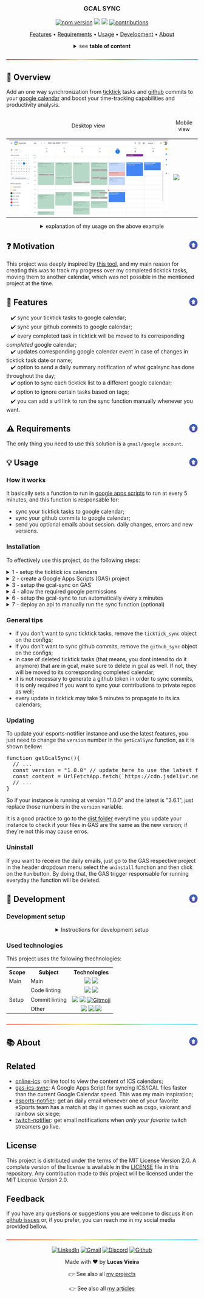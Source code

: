 <a name="TOC"></a>

<h3 align="center">
  GCAL SYNC
</h3>

<div align="center">
  <a href="https://www.npmjs.com/package/gcal-sync"><img src="https://img.shields.io/npm/v/gcal-sync.svg?style=flat" alt="npm version"></a>
  <a href="https://nodejs.org/en/"><img src="https://img.shields.io/badge/made%20with-node-1f425f?logo=node.js&.svg" /></a>
  <a href="https://www.google.com/script/start/"><img src="https://img.shields.io/badge/apps%20script-4285F4?logo=google&logoColor=white" /></a>
  <a href="https://github.com/lucasvtiradentes/gcal-sync#contributing"><img src="https://img.shields.io/badge/contributions-welcome-brightgreen.svg?style=flat" alt="contributions" /></a>
</div>

<p align="center">
  <a href="#dart-features">Features</a> • <a href="#warning-requirements">Requirements</a> • <a href="#bulb-usage">Usage</a> • <a href="#wrench-development">Development</a> • <a href="#books-about">About</a>
</p>

<details>
  <summary align="center"><span>see <b>table of content</b></span></summary>
  <p align="center">
    <ul>
      <li><a href="#trumpet-overview">Overview</a></li>
      <li><a href="#dart-features">Features</a></li>
      <li><a href="#question-motivation">Motivation</a></li>
      <li><a href="#warning-requirements">Requirements</a></li>
      <li>
        <a href="#bulb-usage">Usage</a>
        <ul>
          <li><a href="#installation">Installation</a></li>
          <li><a href="#general-tips">General tips</a></li>
          <li><a href="#updating">Updating</a></li>
          <li><a href="#uninstall">Uninstall</a></li>
        </ul>
      </li>
      <li>
        <a href="#wrench-development">Development</a>
        <ul>
          <li><a href="#development-setup">Development setup</a></li>
          <li><a href="#used-technologies">Used technologies</a></li>
        </ul>
      </li>
      <li>
        <a href="#books-about">About</a>
        <ul>
          <li><a href="#related">Related</a></li>
          <li><a href="#license">License</a></li>
          <li><a href="#feedback">Feedback</a></li>
        </ul>
      </li>
      <li>
        <a href="#family-community">Community</a>
        <ul>
          <li><a href="#contributing">Contributing</a></li>
          <li><a href="#feedback">Feedback</a></li>
        </ul>
      </li>
    </ul>
  </p>
</details>

<a href="#"><img src="./.github/images/divider.png" /></a>

## :trumpet: Overview

Add an one way synchronization from <a href="https://ticktick.com/">ticktick</a> tasks and <a href="https://github.com/">github</a> commits to your <a href="https://calendar.google.com/">google calendar</a> and boost your time-tracking capabilities and productivity analysis.

<div align="center">
  <table align="center">
    <thead>
      <tr>
        <td><p align="center">Desktop view</p></td>
        <td><p align="center">Mobile view</p></td>
      </tr>
    </thead>
    <tbody>
      <tr>
        <td><img width="100%" src="./.github/images/gcalsync_alt.png"></td>
        <td>
          <img width="250px" src="./.github/images/gcalsync.webp" />
        </td>
      </tr>
    </tbody>
 </table>
</div>

<div align="center">
<details>
  <summary>explanation of my usage on the above example</summary>
  <div>
    <br>
      <ul align="left">
        <li align="left"><b>black</b>: my past github commits;</li>
        <li align="left"><b>green</b>: ticktick completed tasks;</li>
        <li align="left">the others collors are for ticktick tasks to do:
          <ul>
            <li><b>red</b>: important tasks with pre-defined datetime;</li>
            <li><b>blue</b>: planned tasks;</li>
            <li><b>purple</b>: not tasks (games to watch, movie release dates, etc).</li>
          </ul>
        </li>
      </ul>

  </div>
</details>
</div>

## :question: Motivation<a href="#TOC"><img align="right" src="./.github/images/up_arrow.png" width="22"></a>

This project was deeply inspired by <a href="https://github.com/derekantrican/GAS-ICS-Sync">this tool</a>, and my main reason for creating this was to track my progress over my completed ticktick tasks, moving them to another calendar, which was not possible in the mentioned project at the time.

## :dart: Features<a href="#TOC"><img align="right" src="./.github/images/up_arrow.png" width="22"></a>

&nbsp;&nbsp;&nbsp;✔️ sync your ticktick tasks to google calendar;<br>
&nbsp;&nbsp;&nbsp;✔️ sync your github commits to google calendar;<br>
&nbsp;&nbsp;&nbsp;✔️ every completed task in ticktick will be moved to its corresponding _completed_ google calendar;<br>
&nbsp;&nbsp;&nbsp;✔️ updates corresponding google calendar event in case of changes in ticktick task date or name;<br>
&nbsp;&nbsp;&nbsp;✔️ option to send a daily summary notification of what gcalsync has done throughout the day;<br>
&nbsp;&nbsp;&nbsp;✔️ option to sync each ticktick list to a different google calendar;<br>
&nbsp;&nbsp;&nbsp;✔️ option to ignore certain tasks based on tags;<br>
&nbsp;&nbsp;&nbsp;✔️ you can add a url link to run the sync function manually whenever you want.<br>

## :warning: Requirements<a href="#TOC"><img align="right" src="./.github/images/up_arrow.png" width="22"></a>

The only thing you need to use this solution is a `gmail/google account`.

## :bulb: Usage<a href="#TOC"><img align="right" src="./.github/images/up_arrow.png" width="22"></a>

### How it works

It basically sets a function to run in [google apps scripts](https://www.google.com/script/start/) to run at every 5 minutes, and this function is responsable for:

- sync your ticktick tasks to google calendar;
- sync your github commits to google calendar;
- send you optional emails about session. daily changes, errors and new versions.

### Installation

To effectively use this project, do the following steps:

<details>
  <summary>1 - setup the ticktick ics calendars</summary>
  <div>
    <br>
    <p>Go to <a href="https://ticktick.com/webapp/#settings/subscribe">this page</a> and create as many ics calendars as you want to sync. You can create a ics calendar to sync everything, or one calendar per list.<br>
    Leave this browser tab open because you'll need the ics links in the next steps.
    </p>
    <p align="center"><img width="500" src="./.github/images/tutorial/tut1.webp" /></p>
  </div>
</details>

<details>
  <summary>2 - create a Google Apps Scripts (GAS) project</summary>
  <div>
    <br>
    <p>Go to the <a href="">google apps script</a> and create a new project by clicking in the button showed in the next image.<br>
    It would be a good idea to rename the project to something like "gcal-sync".</p>
    <p align="center"><img width="500" src="./.github/images/tutorial/tut2.png" /></p>
  </div>
</details>

<details>
  <summary>3 - setup the gcal-sync on GAS</summary>
  <div>
    <br>
    <p>Click on the initial file, which is the <b>rectangle-1</b> on the image.</p>
    <p align="center"><img width="500" src="./.github/images/tutorial/tut3.png" /></p>
    <p>Replace the initial content present in the <b>rectangle-2</b> with the gcal-sync code provided bellow.</p>
    <blockquote>
      <p><span>⚠️ Warning</span><br>
       Remember to update the <code>configs</code> object according to your data and needs.</p>
    </blockquote>

<!-- <DYNFIELD:GAS_SETUP> -->
<pre>
function getConfigs() {
  const configs = {
    settings: {
      sync_function: 'sync',                // function name to run every x minutes
      timezone_correction: -3,              // hour difference from your timezone to utc timezone | https://www.utctime.net/
      update_frequency: 5,                  // wait time between sync checks (must be multiple of 5: 10, 15, etc)
      skip_mode: false,                     // if set to true, it will skip every sync (useful for not messing up your data if any bug occurs repeatedly)
      per_day_emails: {
        time_to_send: '22:00',              // time to email the summary
        email_daily_summary: false,         // email all the actions done in the day on the above time
        email_new_gcal_sync_release: false, // check one time per day and email when a new gcal-sync version is released on the above time
      },
      per_sync_emails: {
        email_errors: false,                // email when some error occurs
        email_session: false                // email when any item was added, updated or removed from your gcal
      }
    },
    github_sync: {
      username: 'lucasvtiradentes',         // github username
      personal_token: '',                   // github token, required if you want to sync private repo commits
      commits_configs: {
        should_sync: true,                  // controls if the github commits sync should be done
        commits_calendar: 'gh_commits',     // google calendar to insert commits as events
        ignored_repos: ['github-assets'],   // ignored repositories string array: ['repo1', 'repo2']
        parse_commit_emojis: true           // parse string emojis (:tada:) to emojis (✨)
      }
    },
    ticktick_sync: {
      should_sync: true,                    // controls if the ticktick sync should be done
      ics_calendars: [
        {
          link: 'webcal://link_A',          // all items from ticktick will be added to 'tasks' cal and, when completed, moved to 'done'
          gcal: 'tasks',
          gcal_done: 'done',
        },
        {
          link: 'webcal://link_B',          // all items from ticktick will be added to 'tasks' cal and, when completed, moved to 'done_healthy'
          gcal: 'tasks',
          gcal_done: 'done_healthy',
          tag: "HEALTHY"                    // this is a flag where we can "mark" tasks from this config to be ignored on other ics_calendars
        },
        {
          link: 'webcal://link_C',          // all items from ticktick, except the tasks marked with HEALTHY, will be added to 'tasks' cal and,  when completed, moved to 'done'
          gcal: 'tasks',
          gcal_done: 'done',
          ignoredTags: ['HEALTHY']
        }
      ]
    }
  };
  return configs
}

function getGcalSync(){

  let gcalSync;
  const configs = getConfigs()
  const useDevVersion = false

  if (useDevVersion){
    const GcalSync = getGcalSyncDev()
    gcalSync = new GcalSync(configs);
  } else {
    const version = "1.9.0"
    const gcalSyncContent = UrlFetchApp.fetch(`https://cdn.jsdelivr.net/npm/gcal-sync@1.9.0`).getContentText();
    eval(gcalSyncContent)
    gcalSync = new GcalSync(configs);
  }

  return gcalSync;
}

function install() {
  const gcalSync = getGcalSync();
  gcalSync.install();
}

function uninstall() {
  const gcalSync = getGcalSync();
  gcalSync.uninstall();
}

function sync(){
  const gcalSync = getGcalSync()

  try{
    console.log(gcalSync.sync())
  } catch(e){
    gcalSync.handleError(e)
  }
}

function doGet(reqParams) {
  const gcalSync = getGcalSync()

  const response = {
    sessionData: {},
    logs: [],
    error: null
  }

  try {
    response.sessionData = gcalSync.sync()
    response.logs = gcalSync.getSessionLogs()
  } catch (e){
    response.error = e
    gcalSync.handleError(e)
  }

  return ContentService.createTextOutput(JSON.stringify(response)).setMimeType(ContentService.MimeType.JSON)
}
</pre>
<!-- </DYNFIELD:GAS_SETUP> -->

if you want to change the google event color, you can choose from 12 options:

```plain
1   -> blue
2   -> green
3   -> purple
4   -> red
5   -> yellow
6   -> orange
7   -> turquoise
8   -> gray
9   -> bold blue
10  -> bold green
11  -> bold red
```

  </div>
</details>

<details>
  <summary>4 - allow the required google permissions</summary>
  <div>
    <br>
    <p>Go to the project settings by clicking on the <b>first image rectangle</b>. After that, check the option to show the <code>appsscript.json</code> in our project, a file that manages the required google api access.</p>
    <div align="center">
      <table>
        <tr>
          <td width="400">
            <img width="400" src="./.github/images/tutorial/tut4.1.png" />
          </td>
          <td width="400">
            <img width="400" src="./.github/images/tutorial/tut4.2.png" />
          </td>
        </tr>
      </table>
    </div>
    <p>Go back to the project files, and replace the content present in the <code>appsscript.json</code> with the following code:</p>    <p align="center"><img width="500" src="./.github/images/tutorial/tut5.png" /></p>
<!-- <DYNFIELD:GAS_APPSSCRIPT> -->
<pre>
{
  "timeZone": "Etc/GMT",
  "dependencies": {
    "enabledAdvancedServices": [
      {
        "userSymbol": "Calendar",
        "serviceId": "calendar",
        "version": "v3"
      }
    ]
  },
  "oauthScopes": [
    "https://www.googleapis.com/auth/script.scriptapp",
    "https://www.googleapis.com/auth/script.external_request",
    "https://www.googleapis.com/auth/calendar",
    "https://www.googleapis.com/auth/tasks",
    "https://www.googleapis.com/auth/script.send_mail",
    "https://www.googleapis.com/auth/userinfo.email"
  ],
  "exceptionLogging": "STACKDRIVER",
  "runtimeVersion": "V8",
  "webapp": {
    "executeAs": "USER_DEPLOYING",
    "access": "ANYONE_ANONYMOUS"
  }
}
</pre>
<!-- </DYNFIELD:GAS_APPSSCRIPT> -->
  </div>
</details>

<details>
  <summary>6 - setup the gcal-sync to run automatically every x minutes</summary>
  <div>
    <br>
    <p>Just follow what the bellow image shows, which is to select the <code>install</code> function and run it.<br>
    After, a popup will appear asking your permission, and you'll have to accept it.</p>
    <p align="center"><img width="500" src="./.github/images/tutorial/tut6.webp" /></p>
  </div>
</details>

<details>
  <summary>7 - deploy an api to manually run the sync function (optional)</summary>
  <div>
    <br>
    <p>It will allow you to sync whenever you go to a generated link.<br>
    Just do as the image shows.</p>
    <p align="center"><img width="500" src="./.github/images/tutorial/tut7.webp" /></p>
  </div>
</details>

### General tips

- if you don't want to sync ticktick tasks, remove the `ticktick_sync` object on the configs;
- if you don't want to sync github commits, remove the `github_sync` object on the configs;
- in case of deleted ticktick tasks (that means, you dont intend to do it anymore) that are in gcal, make sure to delete in gcal as well. If not, they will be moved to its corresponding completed calendar;
- it is not necessary to generate a github token in order to sync commits, it is only required if you want to sync your contributions to private repos as well;
- every update in ticktick may take 5 minutes to propagate to its ics calendars;

### Updating

To update your esports-notifier instance and use the latest features, you just need to change the `version` number in the `getGcalSync` function, as it is shown bellow:

<pre>
function getGcalSync(){
  // ...
  const version = "1.0.0" // update here to use the latest features
  const content = UrlFetchApp.fetch(`https://cdn.jsdelivr.net/npm/gcal-sync@${version}`).getContentText();
  // ...
}
</pre>

So if your instance is running at version "1.0.0" and the latest is "3.6.1", just replace those numbers in the `version` variable.

It is a good practice to go to the [dist folder](./dist/) everytime you update your instance to check if your files in GAS are the same as the new version; if they're not this may cause erros.

### Uninstall

If you want to receive the daily emails, just go to the GAS respective project in the header dropdown menu select the `uninstall` function and then click on the `Run` button. By doing that, the GAS trigger responsable for running everyday the function will be deleted.

## :wrench: Development<a href="#TOC"><img align="right" src="./.github/images/up_arrow.png" width="22"></a>

### Development setup

<details>
  <summary align="center">Instructions for development setup</summary>
  <div>
<br>
To setup this project in your computer, run the following commands:

```bash
# Clone this repository
$ git clone https://github.com/lucasvtiradentes/gcal-sync

# Go into the repository
$ cd gcal-sync

# Install dependencies
$ npm install
```

If you want to [contribute](./docs/CONTRIBUTING.md) to the project, fork the project, make the necessary changes, and to test your work on google apps scripts with do this:

1. run `npm run build` in order to generate the dist files. After that, create a new GAS file (ex: dev_gcal.gs) and paste the content of [gcalsync_dev](./dist/setup/gcalsync_dev.js) on this new GAS file.

2. after that, update the content of the <code>getGcalSync</code> as specified bellow:

```js
function getGcalSync() {
  // ...
  const useDevVersion = true; // set this to true to use your gcal-sync version

  if (useDevVersion) {
    const GcalSync = getGcalSyncDev(); // your work is here
  }
  // ...
}
```

now you can test your work really easy on production/GAS!

  </div>
</details>

### Used technologies

This project uses the following thechnologies:

<div align="center">
  <table>
    <tr>
      <th>Scope</th>
      <th>Subject</th>
      <th>Technologies</th>
    </tr>
    <tr>
      <td rowspan="1">Main</td>
      <td>Main</td>
      <td align="center">
        <a href="https://nodejs.org/"><img src="https://img.shields.io/badge/Node.js-339933?logo=nodedotjs&logoColor=white"></a>
        <a href="https://www.typescriptlang.org/"><img src="https://img.shields.io/badge/TypeScript-007ACC?logo=typescript&logoColor=white"></a>
      </td>
    </tr>
    <tr>
      <td rowspan="3">Setup</td>
      <td>Code linting</td>
      <td align="center">
        <a href="https://github.com/prettier/prettier"><img src="https://img.shields.io/badge/prettier-1A2C34?logo=prettier&logoColor=F7BA3E"></a>
        <a href="https://github.com/eslint/eslint"><img src="https://img.shields.io/badge/eslint-3A33D1?logo=eslint&logoColor=white"></a>
      </td>
    </tr>
    <tr>
      <!-- <td rowspan="2">Setup</td> -->
      <td>Commit linting</td>
      <td align="center">
      <a target="_blank" href="https://github.com/conventional-changelog/commitlint"><img src="https://img.shields.io/badge/commitlint-red?logo=commitlint&logoColor=white"></a>
      <a target="_blank" href="https://github.com/commitizen/cz-cli"><img src="https://img.shields.io/badge/commitizen-pink?logo=conventionalcommits&logoColor=white"></a>
      <a href="https://gitmoji.dev"><img
    src="https://img.shields.io/badge/gitmoji-%20😜%20😍-FFDD67.svg?style=flat-square"
    alt="Gitmoji"/></a>
      </td>
    </tr>
    <tr>
      <!-- <td rowspan="2">Setup</td> -->
      <td>Other</td>
      <td align="center">
        <a href="https://editorconfig.org/"><img src="https://img.shields.io/badge/Editor%20Config-E0EFEF?logo=editorconfig&logoColor=000"></a>
        <a target="_blank" href="https://github.com/typicode/husky"><img src="https://img.shields.io/badge/🐶%20husky-green?logo=husky&logoColor=white"></a>
        <a target="_blank" href="https://github.com/okonet/lint-staged"><img src="https://img.shields.io/badge/🚫%20lint%20staged-yellow?&logoColor=white"></a>
      </td>
    </tr>
  </table>
</div>

<a href="#"><img src="./.github/images/divider.png" /></a>

## :books: About<a href="#TOC"><img align="right" src="./.github/images/up_arrow.png" width="22"></a>

## Related

- [online-ics](https://larrybolt.github.io/online-ics-feed-viewer/): online tool to view the content of ICS calendars;
- [gas-ics-sync](https://github.com/derekantrican/GAS-ICS-Sync): A Google Apps Script for syncing ICS/ICAL files faster than the current Google Calendar speed. This was my main inspiration;
- [esports-notifier](https://github.com/lucasvtiradentes/esports-notifier): get an daily email whenever one of your favorite eSports team has a match at day in games such as csgo, valorant and rainbow six siege;
- [twitch-notifier](https://github.com/lucasvtiradentes/twitch-notifier): get email notifications when _only your favorite_ twitch streamers go live.

## License

This project is distributed under the terms of the MIT License Version 2.0. A complete version of the license is available in the [LICENSE](LICENSE) file in this repository. Any contribution made to this project will be licensed under the MIT License Version 2.0.

## Feedback

If you have any questions or suggestions you are welcome to discuss it on [github issues](https://github.com/lucasvtiradentes/gcal-sync/issues) or, if you prefer, you can reach me in my social media provided bellow.

<a href="#"><img src="./.github/images/divider.png" /></a>

<div align="center">
  <p>
    <a target="_blank" href="https://www.linkedin.com/in/lucasvtiradentes/"><img src="https://img.shields.io/badge/-linkedin-blue?logo=Linkedin&logoColor=white" alt="LinkedIn"></a>
    <a target="_blank" href="mailto:lucasvtiradentes@gmail.com"><img src="https://img.shields.io/badge/gmail-red?logo=gmail&logoColor=white" alt="Gmail"></a>
    <a target="_blank" href="https://discord.com/users/262326726892191744"><img src="https://img.shields.io/badge/discord-5865F2?logo=discord&logoColor=white" alt="Discord"></a>
    <a target="_blank" href="https://github.com/lucasvtiradentes/"><img src="https://img.shields.io/badge/github-gray?logo=github&logoColor=white" alt="Github"></a>
  </p>
  <p>Made with ❤️ by <b>Lucas Vieira</b></p>
  <p>👉 See also all <a href="https://github.com/lucasvtiradentes/lucasvtiradentes/blob/master/portfolio/PROJECTS.md#TOC">my projects</a></p>
  <p>👉 See also all <a href="https://github.com/lucasvtiradentes/my-tutorials/blob/master/README.md#TOC">my articles</a></p>
</div>
